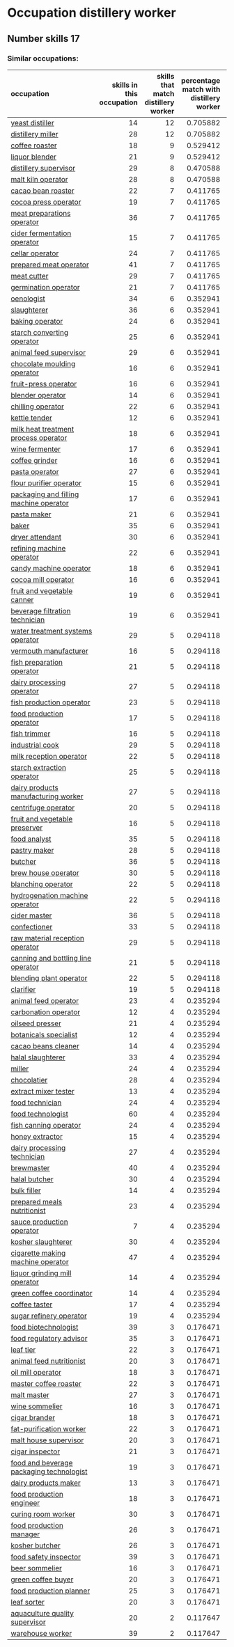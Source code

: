 # Occupation distillery worker
## Number skills 17
### Similar occupations:
| occupation                                                                              |   skills in this occupation |   skills that match distillery worker |   percentage match with distillery worker |   skills not in distillery worker |
|:----------------------------------------------------------------------------------------|----------------------------:|--------------------------------------:|------------------------------------------:|----------------------------------:|
| [yeast distiller](yeast_distiller.md)                                                   |                          14 |                                    12 |                                  0.705882 |                                 2 |
| [distillery miller](distillery_miller.md)                                               |                          28 |                                    12 |                                  0.705882 |                                16 |
| [coffee roaster](coffee_roaster.md)                                                     |                          18 |                                     9 |                                  0.529412 |                                 9 |
| [liquor blender](liquor_blender.md)                                                     |                          21 |                                     9 |                                  0.529412 |                                12 |
| [distillery supervisor](distillery_supervisor.md)                                       |                          29 |                                     8 |                                  0.470588 |                                21 |
| [malt kiln operator](malt_kiln_operator.md)                                             |                          28 |                                     8 |                                  0.470588 |                                20 |
| [cacao bean roaster](cacao_bean_roaster.md)                                             |                          22 |                                     7 |                                  0.411765 |                                15 |
| [cocoa press operator](cocoa_press_operator.md)                                         |                          19 |                                     7 |                                  0.411765 |                                12 |
| [meat preparations operator](meat_preparations_operator.md)                             |                          36 |                                     7 |                                  0.411765 |                                29 |
| [cider fermentation operator](cider_fermentation_operator.md)                           |                          15 |                                     7 |                                  0.411765 |                                 8 |
| [cellar operator](cellar_operator.md)                                                   |                          24 |                                     7 |                                  0.411765 |                                17 |
| [prepared meat operator](prepared_meat_operator.md)                                     |                          41 |                                     7 |                                  0.411765 |                                34 |
| [meat cutter](meat_cutter.md)                                                           |                          29 |                                     7 |                                  0.411765 |                                22 |
| [germination operator](germination_operator.md)                                         |                          21 |                                     7 |                                  0.411765 |                                14 |
| [oenologist](oenologist.md)                                                             |                          34 |                                     6 |                                  0.352941 |                                28 |
| [slaughterer](slaughterer.md)                                                           |                          36 |                                     6 |                                  0.352941 |                                30 |
| [baking operator](baking_operator.md)                                                   |                          24 |                                     6 |                                  0.352941 |                                18 |
| [starch converting operator](starch_converting_operator.md)                             |                          25 |                                     6 |                                  0.352941 |                                19 |
| [animal feed supervisor](animal_feed_supervisor.md)                                     |                          29 |                                     6 |                                  0.352941 |                                23 |
| [chocolate moulding operator](chocolate_moulding_operator.md)                           |                          16 |                                     6 |                                  0.352941 |                                10 |
| [fruit-press operator](fruit-press_operator.md)                                         |                          16 |                                     6 |                                  0.352941 |                                10 |
| [blender operator](blender_operator.md)                                                 |                          14 |                                     6 |                                  0.352941 |                                 8 |
| [chilling operator](chilling_operator.md)                                               |                          22 |                                     6 |                                  0.352941 |                                16 |
| [kettle tender](kettle_tender.md)                                                       |                          12 |                                     6 |                                  0.352941 |                                 6 |
| [milk heat treatment process operator](milk_heat_treatment_process_operator.md)         |                          18 |                                     6 |                                  0.352941 |                                12 |
| [wine fermenter](wine_fermenter.md)                                                     |                          17 |                                     6 |                                  0.352941 |                                11 |
| [coffee grinder](coffee_grinder.md)                                                     |                          16 |                                     6 |                                  0.352941 |                                10 |
| [pasta operator](pasta_operator.md)                                                     |                          27 |                                     6 |                                  0.352941 |                                21 |
| [flour purifier operator](flour_purifier_operator.md)                                   |                          15 |                                     6 |                                  0.352941 |                                 9 |
| [packaging and filling machine operator](packaging_and_filling_machine_operator.md)     |                          17 |                                     6 |                                  0.352941 |                                11 |
| [pasta maker](pasta_maker.md)                                                           |                          21 |                                     6 |                                  0.352941 |                                15 |
| [baker](baker.md)                                                                       |                          35 |                                     6 |                                  0.352941 |                                29 |
| [dryer attendant](dryer_attendant.md)                                                   |                          30 |                                     6 |                                  0.352941 |                                24 |
| [refining machine operator](refining_machine_operator.md)                               |                          22 |                                     6 |                                  0.352941 |                                16 |
| [candy machine operator](candy_machine_operator.md)                                     |                          18 |                                     6 |                                  0.352941 |                                12 |
| [cocoa mill operator](cocoa_mill_operator.md)                                           |                          16 |                                     6 |                                  0.352941 |                                10 |
| [fruit and vegetable canner](fruit_and_vegetable_canner.md)                             |                          19 |                                     6 |                                  0.352941 |                                13 |
| [beverage filtration technician](beverage_filtration_technician.md)                     |                          19 |                                     6 |                                  0.352941 |                                13 |
| [water treatment systems operator](water_treatment_systems_operator.md)                 |                          29 |                                     5 |                                  0.294118 |                                24 |
| [vermouth manufacturer](vermouth_manufacturer.md)                                       |                          16 |                                     5 |                                  0.294118 |                                11 |
| [fish preparation operator](fish_preparation_operator.md)                               |                          21 |                                     5 |                                  0.294118 |                                16 |
| [dairy processing operator](dairy_processing_operator.md)                               |                          27 |                                     5 |                                  0.294118 |                                22 |
| [fish production operator](fish_production_operator.md)                                 |                          23 |                                     5 |                                  0.294118 |                                18 |
| [food production operator](food_production_operator.md)                                 |                          17 |                                     5 |                                  0.294118 |                                12 |
| [fish trimmer](fish_trimmer.md)                                                         |                          16 |                                     5 |                                  0.294118 |                                11 |
| [industrial cook](industrial_cook.md)                                                   |                          29 |                                     5 |                                  0.294118 |                                24 |
| [milk reception operator](milk_reception_operator.md)                                   |                          22 |                                     5 |                                  0.294118 |                                17 |
| [starch extraction operator](starch_extraction_operator.md)                             |                          25 |                                     5 |                                  0.294118 |                                20 |
| [dairy products manufacturing worker](dairy_products_manufacturing_worker.md)           |                          27 |                                     5 |                                  0.294118 |                                22 |
| [centrifuge operator](centrifuge_operator.md)                                           |                          20 |                                     5 |                                  0.294118 |                                15 |
| [fruit and vegetable preserver](fruit_and_vegetable_preserver.md)                       |                          16 |                                     5 |                                  0.294118 |                                11 |
| [food analyst](food_analyst.md)                                                         |                          35 |                                     5 |                                  0.294118 |                                30 |
| [pastry maker](pastry_maker.md)                                                         |                          28 |                                     5 |                                  0.294118 |                                23 |
| [butcher](butcher.md)                                                                   |                          36 |                                     5 |                                  0.294118 |                                31 |
| [brew house operator](brew_house_operator.md)                                           |                          30 |                                     5 |                                  0.294118 |                                25 |
| [blanching operator](blanching_operator.md)                                             |                          22 |                                     5 |                                  0.294118 |                                17 |
| [hydrogenation machine operator](hydrogenation_machine_operator.md)                     |                          22 |                                     5 |                                  0.294118 |                                17 |
| [cider master](cider_master.md)                                                         |                          36 |                                     5 |                                  0.294118 |                                31 |
| [confectioner](confectioner.md)                                                         |                          33 |                                     5 |                                  0.294118 |                                28 |
| [raw material reception operator](raw_material_reception_operator.md)                   |                          29 |                                     5 |                                  0.294118 |                                24 |
| [canning and bottling line operator](canning_and_bottling_line_operator.md)             |                          21 |                                     5 |                                  0.294118 |                                16 |
| [blending plant operator](blending_plant_operator.md)                                   |                          22 |                                     5 |                                  0.294118 |                                17 |
| [clarifier](clarifier.md)                                                               |                          19 |                                     5 |                                  0.294118 |                                14 |
| [animal feed operator](animal_feed_operator.md)                                         |                          23 |                                     4 |                                  0.235294 |                                19 |
| [carbonation operator](carbonation_operator.md)                                         |                          12 |                                     4 |                                  0.235294 |                                 8 |
| [oilseed presser](oilseed_presser.md)                                                   |                          21 |                                     4 |                                  0.235294 |                                17 |
| [botanicals specialist](botanicals_specialist.md)                                       |                          12 |                                     4 |                                  0.235294 |                                 8 |
| [cacao beans cleaner](cacao_beans_cleaner.md)                                           |                          14 |                                     4 |                                  0.235294 |                                10 |
| [halal slaughterer](halal_slaughterer.md)                                               |                          33 |                                     4 |                                  0.235294 |                                29 |
| [miller](miller.md)                                                                     |                          24 |                                     4 |                                  0.235294 |                                20 |
| [chocolatier](chocolatier.md)                                                           |                          28 |                                     4 |                                  0.235294 |                                24 |
| [extract mixer tester](extract_mixer_tester.md)                                         |                          13 |                                     4 |                                  0.235294 |                                 9 |
| [food technician](food_technician.md)                                                   |                          24 |                                     4 |                                  0.235294 |                                20 |
| [food technologist](food_technologist.md)                                               |                          60 |                                     4 |                                  0.235294 |                                56 |
| [fish canning operator](fish_canning_operator.md)                                       |                          24 |                                     4 |                                  0.235294 |                                20 |
| [honey extractor](honey_extractor.md)                                                   |                          15 |                                     4 |                                  0.235294 |                                11 |
| [dairy processing technician](dairy_processing_technician.md)                           |                          27 |                                     4 |                                  0.235294 |                                23 |
| [brewmaster](brewmaster.md)                                                             |                          40 |                                     4 |                                  0.235294 |                                36 |
| [halal butcher](halal_butcher.md)                                                       |                          30 |                                     4 |                                  0.235294 |                                26 |
| [bulk filler](bulk_filler.md)                                                           |                          14 |                                     4 |                                  0.235294 |                                10 |
| [prepared meals nutritionist](prepared_meals_nutritionist.md)                           |                          23 |                                     4 |                                  0.235294 |                                19 |
| [sauce production operator](sauce_production_operator.md)                               |                           7 |                                     4 |                                  0.235294 |                                 3 |
| [kosher slaughterer](kosher_slaughterer.md)                                             |                          30 |                                     4 |                                  0.235294 |                                26 |
| [cigarette making machine operator](cigarette_making_machine_operator.md)               |                          47 |                                     4 |                                  0.235294 |                                43 |
| [liquor grinding mill operator](liquor_grinding_mill_operator.md)                       |                          14 |                                     4 |                                  0.235294 |                                10 |
| [green coffee coordinator](green coffee coordinator.md)                                 |                          14 |                                     4 |                                  0.235294 |                                10 |
| [coffee taster](coffee_taster.md)                                                       |                          17 |                                     4 |                                  0.235294 |                                13 |
| [sugar refinery operator](sugar_refinery_operator.md)                                   |                          19 |                                     4 |                                  0.235294 |                                15 |
| [food biotechnologist](food_biotechnologist.md)                                         |                          39 |                                     3 |                                  0.176471 |                                36 |
| [food regulatory advisor](food_regulatory_advisor.md)                                   |                          35 |                                     3 |                                  0.176471 |                                32 |
| [leaf tier](leaf_tier.md)                                                               |                          22 |                                     3 |                                  0.176471 |                                19 |
| [animal feed nutritionist](animal_feed_nutritionist.md)                                 |                          20 |                                     3 |                                  0.176471 |                                17 |
| [oil mill operator](oil_mill_operator.md)                                               |                          18 |                                     3 |                                  0.176471 |                                15 |
| [master coffee roaster](master_coffee_roaster.md)                                       |                          22 |                                     3 |                                  0.176471 |                                19 |
| [malt master](malt_master.md)                                                           |                          27 |                                     3 |                                  0.176471 |                                24 |
| [wine sommelier](wine_sommelier.md)                                                     |                          16 |                                     3 |                                  0.176471 |                                13 |
| [cigar brander](cigar_brander.md)                                                       |                          18 |                                     3 |                                  0.176471 |                                15 |
| [fat-purification worker](fat-purification_worker.md)                                   |                          22 |                                     3 |                                  0.176471 |                                19 |
| [malt house supervisor](malt_house_supervisor.md)                                       |                          20 |                                     3 |                                  0.176471 |                                17 |
| [cigar inspector](cigar_inspector.md)                                                   |                          21 |                                     3 |                                  0.176471 |                                18 |
| [food and beverage packaging technologist](food_and_beverage_packaging_technologist.md) |                          19 |                                     3 |                                  0.176471 |                                16 |
| [dairy products maker](dairy_products_maker.md)                                         |                          13 |                                     3 |                                  0.176471 |                                10 |
| [food production engineer](food_production_engineer.md)                                 |                          18 |                                     3 |                                  0.176471 |                                15 |
| [curing room worker](curing_room_worker.md)                                             |                          30 |                                     3 |                                  0.176471 |                                27 |
| [food production manager](food_production_manager.md)                                   |                          26 |                                     3 |                                  0.176471 |                                23 |
| [kosher butcher](kosher_butcher.md)                                                     |                          26 |                                     3 |                                  0.176471 |                                23 |
| [food safety inspector](food_safety_inspector.md)                                       |                          39 |                                     3 |                                  0.176471 |                                36 |
| [beer sommelier](beer_sommelier.md)                                                     |                          16 |                                     3 |                                  0.176471 |                                13 |
| [green coffee buyer](green_coffee_buyer.md)                                             |                          20 |                                     3 |                                  0.176471 |                                17 |
| [food production planner](food_production_planner.md)                                   |                          25 |                                     3 |                                  0.176471 |                                22 |
| [leaf sorter](leaf_sorter.md)                                                           |                          20 |                                     3 |                                  0.176471 |                                17 |
| [aquaculture quality supervisor](aquaculture_quality_supervisor.md)                     |                          20 |                                     2 |                                  0.117647 |                                18 |
| [warehouse worker](warehouse_worker.md)                                                 |                          39 |                                     2 |                                  0.117647 |                                37 |
